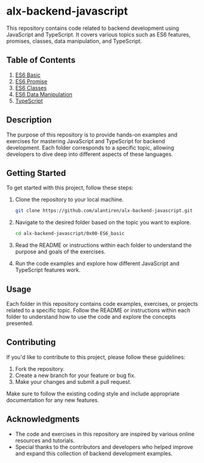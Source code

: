# alx-backend-javascript

This repository contains code related to backend development using JavaScript and TypeScript. It covers various topics such as ES6 features, promises, classes, data manipulation, and TypeScript.

## Table of Contents
1. [ES6 Basic](./0x00-ES6_basic)
2. [ES6 Promise](./0x01-ES6_promise)
3. [ES6 Classes](./0x02-ES6_classes)
4. [ES6 Data Manipulation](./0x03-ES6_data_manipulation)
5. [TypeScript](./0x04-TypeScript)

## Description

The purpose of this repository is to provide hands-on examples and exercises for mastering JavaScript and TypeScript for backend development. Each folder corresponds to a specific topic, allowing developers to dive deep into different aspects of these languages.

## Getting Started

To get started with this project, follow these steps:

1. Clone the repository to your local machine.
   ```bash
   git clone https://github.com/alantiren/alx-backend-javascript.git
   ```

2. Navigate to the desired folder based on the topic you want to explore.
   ```bash
   cd alx-backend-javascript/0x00-ES6_basic
   ```

3. Read the README or instructions within each folder to understand the purpose and goals of the exercises.

4. Run the code examples and explore how different JavaScript and TypeScript features work.

## Usage

Each folder in this repository contains code examples, exercises, or projects related to a specific topic. Follow the README or instructions within each folder to understand how to use the code and explore the concepts presented.

## Contributing

If you'd like to contribute to this project, please follow these guidelines:

1. Fork the repository.
2. Create a new branch for your feature or bug fix.
3. Make your changes and submit a pull request.

Make sure to follow the existing coding style and include appropriate documentation for any new features.


## Acknowledgments

- The code and exercises in this repository are inspired by various online resources and tutorials.
- Special thanks to the contributors and developers who helped improve and expand this collection of backend development examples.
```

